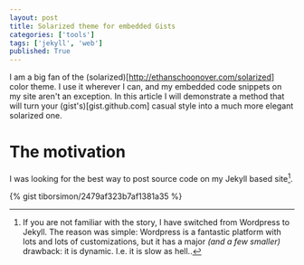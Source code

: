 ```yaml
---
layout: post
title: Solarized theme for embedded Gists
categories: ['tools']
tags: ['jekyll', 'web']
published: True
---
```


I am a big fan of the (solarized)[http://ethanschoonover.com/solarized] color theme. I use it wherever I can, and my embedded code snippets on my site aren't an exception. In this article I will demonstrate a method that will turn your (gist's)[gist.github.com] casual style into a much more elegant solarized one.

# The motivation

I was looking for the best way to post source code on my Jekyll based site[^1].


{% gist tiborsimon/2479af323b7af1381a35 %}

[^1]: If you are not familiar with the story, I have switched from Wordpress to Jekyll. The reason was simple: Wordpress is a fantastic platform with lots and lots of customizations, but it has a major _(and a few smaller)_ drawback: it is dynamic. I.e. it is slow as hell..

